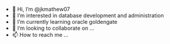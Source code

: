 - 👋 Hi, I’m @jkmathew07
- 👀 I’m interested in database development and administration
- 🌱 I’m currently learning oracle goldengate
- 💞️ I’m looking to collaborate on ...
- 📫 How to reach me ...

<!---
jkmathew07/jkmathew07 is a ✨ special ✨ repository because its `README.md` (this file) appears on your GitHub profile.
You can click the Preview link to take a look at your changes.
--->
